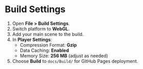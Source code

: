 # Build Settings

1. Open **File > Build Settings**.
2. Switch platform to **WebGL**.
3. Add your main scene to the build.
4. In **Player Settings**:
   - Compression Format: **Gzip**
   - Data Caching: **Enabled**
   - Memory Size: **256 MB** (adjust as needed)
5. Choose **Build** to `docs/Build/` for GitHub Pages deployment.
